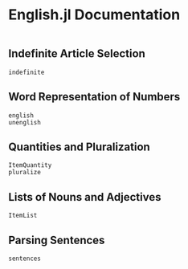 # English.jl Documentation

```@contents
```

## Indefinite Article Selection

```@docs
indefinite
```

## Word Representation of Numbers

```@docs
english
unenglish
```

## Quantities and Pluralization

```@docs
ItemQuantity
pluralize
```

## Lists of Nouns and Adjectives

```@docs
ItemList
```

## Parsing Sentences

```@docs
sentences
```
